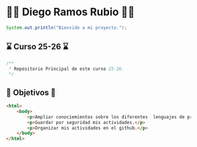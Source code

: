 # 👋🏻 Diego Ramos Rubio 👋🏻

```java 
System.out.println("Bienvido a mi proyecto.");
```

## ⌛️ Curso 25-26 ⌛️

```java 
/**
 * Repositorio Principal de este curso 25-26.
 */
```   
## 📜 Objetivos 📜
```html
<html>
    <body>
        <p>Ampliar conociemientos sobre los diferentes  lenguajes de programación.</p>
        <p>Guardar por seguridad mis actividades.</p>
        <p>Organizar mis actividades en el github.</p>
    </body>
</html>
```   